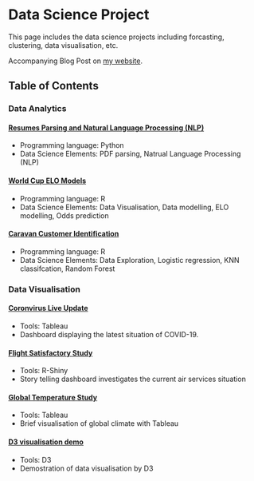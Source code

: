 # Data Science Project
This page includes the data science projects including forcasting, clustering, data visualisation, etc. 

Accompanying Blog Post on [my website](https://tommylamwc.wixsite.com/tommylam).


## Table of Contents

### Data Analytics

 #### [Resumes Parsing and Natural Language Processing (NLP)](https://github.com/tommy539/Data-Science-Project/tree/master/Resumes%20Parsing%20and%20Natural%20Language%20Processing%20(NLP))
- Programming language: Python
- Data Science Elements: PDF parsing, Natrual Language Processing (NLP)

 #### [World Cup ELO Models](https://github.com/tommy539/Data-Science-Project/blob/master/World%20Cup%202018%20prediction/)
- Programming language: R
- Data Science Elements: Data Visualisation, Data modelling, ELO modelling, Odds prediction

 #### [Caravan Customer Identification](https://github.com/tommy539/Data-Science-Project/tree/master/Caravan%20customer%20identification)

- Programming language: R
- Data Science Elements: Data Exploration, Logistic regression, KNN classifcation, Random Forest


### Data Visualisation

 #### [Coronvirus Live Update](https://tommy539.github.io/Coronavirus-Live-Update/)
 - Tools: Tableau
 - Dashboard displaying the latest situation of COVID-19.

 #### [Flight Satisfactory Study](https://github.com/tommy539/Data-Science-Project/tree/master/Flight%20satisfactory%20study)
- Tools: R-Shiny
- Story telling dashboard investigates the current air services situation

 #### [Global Temperature Study](https://github.com/tommy539/Data-Science-Project/tree/master/Global%20Temperature%20Study)
- Tools: Tableau
- Brief visualisation of global climate with Tableau

 #### [D3 visualisation demo](https://tommy539.github.io/D3-demo/)
- Tools: D3
- Demostration of data visualisation by D3


